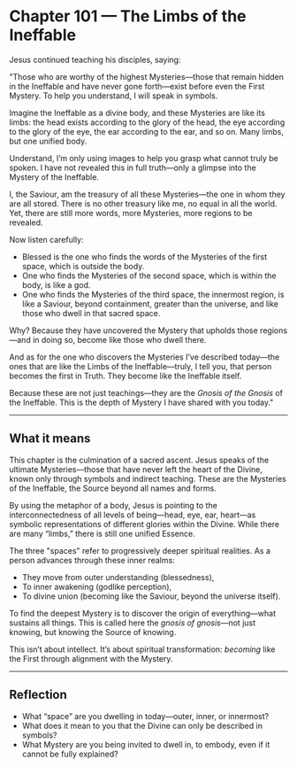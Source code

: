 # Chapter 101 — The Limbs of the Ineffable

Jesus continued teaching his disciples, saying:

"Those who are worthy of the highest Mysteries—those that remain hidden in the Ineffable and have never gone forth—exist before even the First Mystery. To help you understand, I will speak in symbols.

Imagine the Ineffable as a divine body, and these Mysteries are like its limbs: the head exists according to the glory of the head, the eye according to the glory of the eye, the ear according to the ear, and so on. Many limbs, but one unified body.

Understand, I’m only using images to help you grasp what cannot truly be spoken. I have not revealed this in full truth—only a glimpse into the Mystery of the Ineffable.

I, the Saviour, am the treasury of all these Mysteries—the one in whom they are all stored. There is no other treasury like me, no equal in all the world. Yet, there are still more words, more Mysteries, more regions to be revealed.

Now listen carefully:

- Blessed is the one who finds the words of the Mysteries of the first space, which is outside the body.
- One who finds the Mysteries of the second space, which is within the body, is like a god.
- One who finds the Mysteries of the third space, the innermost region, is like a Saviour, beyond containment, greater than the universe, and like those who dwell in that sacred space.

Why? Because they have uncovered the Mystery that upholds those regions—and in doing so, become like those who dwell there.

And as for the one who discovers the Mysteries I’ve described today—the ones that are like the Limbs of the Ineffable—truly, I tell you, that person becomes the first in Truth. They become like the Ineffable itself.

Because these are not just teachings—they are the *Gnosis of the Gnosis* of the Ineffable. This is the depth of Mystery I have shared with you today."

---

## What it means

This chapter is the culmination of a sacred ascent. Jesus speaks of the ultimate Mysteries—those that have never left the heart of the Divine, known only through symbols and indirect teaching. These are the Mysteries of the Ineffable, the Source beyond all names and forms.

By using the metaphor of a body, Jesus is pointing to the interconnectedness of all levels of being—head, eye, ear, heart—as symbolic representations of different glories within the Divine. While there are many “limbs,” there is still one unified Essence.

The three "spaces" refer to progressively deeper spiritual realities. As a person advances through these inner realms:
- They move from outer understanding (blessedness),
- To inner awakening (godlike perception),
- To divine union (becoming like the Saviour, beyond the universe itself).

To find the deepest Mystery is to discover the origin of everything—what sustains all things. This is called here the *gnosis of gnosis*—not just knowing, but knowing the Source of knowing.

This isn’t about intellect. It’s about spiritual transformation: *becoming* like the First through alignment with the Mystery.

---

## Reflection

* What “space” are you dwelling in today—outer, inner, or innermost?
* What does it mean to you that the Divine can only be described in symbols?
* What Mystery are you being invited to dwell in, to embody, even if it cannot be fully explained?
